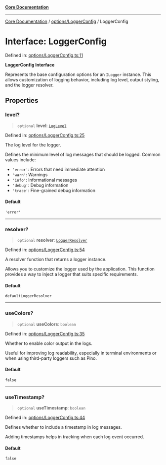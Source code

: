 [**Core Documentation**](../../../README.md)

***

[Core Documentation](../../../README.md) / [options/LoggerConfig](../README.md) / LoggerConfig

# Interface: LoggerConfig

Defined in: [options/LoggerConfig.ts:11](https://github.com/stonemjs/core/blob/65c9e07f9d264b07f6e4091fcc29046b5ca8ea45/src/options/LoggerConfig.ts#L11)

**LoggerConfig Interface**

Represents the base configuration options for an `ILogger` instance.
This allows customization of logging behavior, including log level,
output styling, and the logger resolver.

## Properties

### level?

> `optional` **level**: [`LogLevel`](../../../declarations/enumerations/LogLevel.md)

Defined in: [options/LoggerConfig.ts:25](https://github.com/stonemjs/core/blob/65c9e07f9d264b07f6e4091fcc29046b5ca8ea45/src/options/LoggerConfig.ts#L25)

The log level for the logger.

Defines the minimum level of log messages that should be logged.
Common values include:
- `'error'`: Errors that need immediate attention
- `'warn'`: Warnings
- `'info'`: Informational messages
- `'debug'`: Debug information
- `'trace'`: Fine-grained debug information

#### Default

`'error'`

***

### resolver?

> `optional` **resolver**: [`LoggerResolver`](../../../declarations/type-aliases/LoggerResolver.md)

Defined in: [options/LoggerConfig.ts:54](https://github.com/stonemjs/core/blob/65c9e07f9d264b07f6e4091fcc29046b5ca8ea45/src/options/LoggerConfig.ts#L54)

A resolver function that returns a logger instance.

Allows you to customize the logger used by the application.
This function provides a way to inject a logger that suits specific requirements.

#### Default

`defaultLoggerResolver`

***

### useColors?

> `optional` **useColors**: `boolean`

Defined in: [options/LoggerConfig.ts:35](https://github.com/stonemjs/core/blob/65c9e07f9d264b07f6e4091fcc29046b5ca8ea45/src/options/LoggerConfig.ts#L35)

Whether to enable color output in the logs.

Useful for improving log readability, especially in terminal environments
or when using third-party loggers such as Pino.

#### Default

`false`

***

### useTimestamp?

> `optional` **useTimestamp**: `boolean`

Defined in: [options/LoggerConfig.ts:44](https://github.com/stonemjs/core/blob/65c9e07f9d264b07f6e4091fcc29046b5ca8ea45/src/options/LoggerConfig.ts#L44)

Defines whether to include a timestamp in log messages.

Adding timestamps helps in tracking when each log event occurred.

#### Default

`false`
